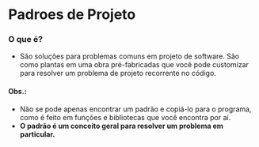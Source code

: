 # Padroes de Projeto
### O que é?
- São soluções para problemas comuns em projeto de software. São como plantas em uma obra pré-fabricadas que você pode customizar para resolver um problema de projeto recorrente no código.
#### Obs.:
- Não se pode apenas encontrar um padrão e copiá-lo para o programa, como é feito em funções e bibliotecas que você encontra por aí.
- **O padrão é um conceito geral para resolver um problema em particular.**


